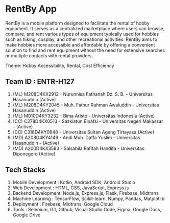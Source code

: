 # RentBy App

RentBy is a mobile platform designed to facilitate the rental of hobby equipment. It serves as a centralized marketplace where users can browse, compare, and rent various types of equipment typically used for hobbies such as hiking, cosplay, and other recreational activities. RentBy aims to make hobbies more accessible and affordable by offering a convenient solution to find and rent equipment without the need for extensive searches or multiple contacts with rental providers.

Theme: Hobby Accessibility, Rental, Cost Efficiency

## Team ID : ENTR-H127
1. (ML) M208D4KX2912 - Nurunnisa Fathanah Dz. S. B. - Universitas Hasanuddin (Active)
2. (ML) M208D4KY2045 - Muh. Fathur Rahman Awaluddin - Universitas Hasanuddin (Active)
3. (ML) M010D4KY3232 - Bima Aristo - Universitas Indonesia (Active)
4. (CC) C278D4KX0513 - Sazkiatun Binafsi - Universitas Negeri Makassar - (Active)
5. (CC) C318D4KY0648 - Universitas Sultan Ageng Tirtayasa (Active)
6. (MD) A208D4KY4149 - Andi Muh. Daffa Yuslim - Universitas Hasanuddin - (Active)
7. (MD) A200D4KX3583 - Salsabila Rafifah Handifa - Universitas Diponegoro (Active)

## Tech Stacks
1. Mobile Development : Kotlin, Android SDK, Android Studio
2. Web Development : HTML, CSS, JavaScript, Express.js
3. Backend Development: Node.js, Express.js, Flask, Firebase, Midtrans
4. Machine Learning : TensorFlow, Scikit-learn, Numpy, Pandas, Matplotlib
5. Deployment : Firebase, Midtrans, Google Cloud
6. Tools : Selenium, Git, Github, Visual Studio Code, Figma, Google Docs, Google Drive
